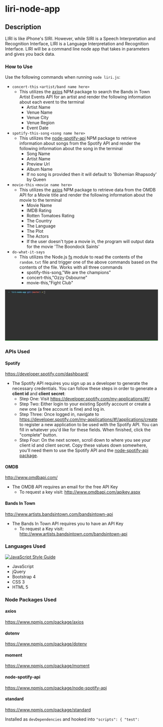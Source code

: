 # liri-node-app

## Description
LIRI is like iPhone's SIRI. However, while SIRI is a Speech Interpretation and Recognition Interface, LIRI is a Language Interpretation and Recognition Interface. LIRI will be a command line node app that takes in parameters and gives you back data.

### How to Use
Use the following commands when running `node liri.js`:
  * `concert-this` `<artist/band name here>`
    * This utilizes the [axios](https://www.npmjs.com/package/axios) NPM package to search the Bands in Town Artist Events API for an artist and render the following information about each event to the terminal
      * Artist Name
      * Venue Name
      * Venue City
      * Venue Region
      * Event Date
  * `spotify-this-song` `<song name here>`
    * This utilizes the [node-spotify-api](https://www.npmjs.com/package/node-spotify-api) NPM package to retrieve information about songs from the Spotify API and render the following information about the song in the terminal
      * Song Name
      * Artist Name
      * Preview Url
      * Album Name
      * If no song is provided then it will default to 'Bohemian Rhapsody' by Queen
  * `movie-this` `<movie name here>`
    * This utilizes the [axios](https://www.npmjs.com/package/axios) NPM package to retrieve data from the OMDB API for a Movie title and render the following information about the movie to the terminal
      * Movie Name
      * IMDB Rating
      * Rotten Tomatoes Rating
      * The Country
      * The Language
      * The Plot
      * The Actors
      * If the user doesn't type a movie in, the program will output data for the movie 'The Boondock Saints'
  * `do-what-it-says`
    * This utilizes the Node.js [fs](https://nodejs.org/api/fs.html) module to read the contents of the `random.txt` file and trigger one of the above commands based on the contents of the file. Works with all three commands
      * spotify-this-song,"We are the champions"
      * concert-this,"Ozzy Osbourne"
      * movie-this,"Fight Club"

![liri-node-app-how-to.gif](liri-node-app-how-to.gif)

### APIs Used
#### Spotify
https://developer.spotify.com/dashboard/

* The Spotify API requires you sign up as a developer to generate the necessary credentials. You can follow these steps in order to generate a **client id** and **client secret**:
   * Step One: Visit <https://developer.spotify.com/my-applications/#!/>
   * Step Two: Either login to your existing Spotify account or create a new one (a free account is fine) and log in.
   * Step Three: Once logged in, navigate to <https://developer.spotify.com/my-applications/#!/applications/create> to register a new application to be used with the Spotify API. You can fill in whatever you'd like for these fields. When finished, click the "complete" button.
   * Step Four: On the next screen, scroll down to where you see your client id and client secret. Copy these values down somewhere, you'll need them to use the Spotify API and the [node-spotify-api package](https://www.npmjs.com/package/node-spotify-api).

#### OMDB
http://www.omdbapi.com/

* The OMDB API requires an email for the free API Key
  * To request a key visit: http://www.omdbapi.com/apikey.aspx

#### Bands In Town
http://www.artists.bandsintown.com/bandsintown-api

* The Bands In Town API requires you to have an API Key
  * To request a Key visit: http://www.artists.bandsintown.com/bandsintown-api

### Languages Used
[![JavaScript Style Guide](https://img.shields.io/badge/code_style-standard-brightgreen.svg)](https://standardjs.com)
  * JavaScript
  * jQuery
  * Bootstrap 4
  * CSS 3
  * HTML 5

### Node Packages Used
#### axios
https://www.npmjs.com/package/axios

#### dotenv
https://www.npmjs.com/package/dotenv

#### moment
https://www.npmjs.com/package/moment

#### node-spotify-api
https://www.npmjs.com/package/node-spotify-api

#### standard
https://www.npmjs.com/package/standard

Installed as `devDependencies` and hooked into `"scripts": { "test":`

